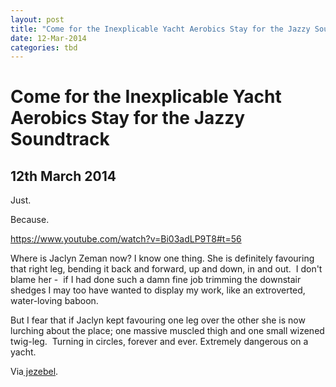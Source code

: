 ```yaml
---
layout: post
title: "Come for the Inexplicable Yacht Aerobics Stay for the Jazzy Soundtrack"
date: 12-Mar-2014
categories: tbd
---
```


# Come for the Inexplicable Yacht Aerobics Stay for the Jazzy Soundtrack

## 12th March 2014

Just.

Because.

https://www.youtube.com/watch?v=Bi03adLP9T8#t=56

Where is Jaclyn Zeman now? I know one thing. She is definitely favouring that right leg,   bending it back and forward, up and down, in and out.  I don't blame her -  if I had done such a damn fine job trimming the downstair shedges I may too have wanted to display my work, like an extroverted, water-loving baboon.

But I fear that if Jaclyn kept favouring one leg over the other she is now lurching about the place; one massive muscled thigh and one small wizened twig-leg.  Turning in circles, forever and ever. Extremely dangerous on a yacht.

Via<a href="http://jezebel.com/"> jezebel</a>.

